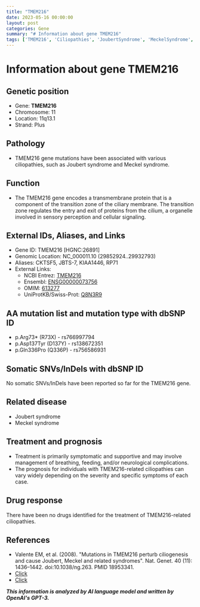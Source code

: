 ```yaml
---
title: "TMEM216"
date: 2023-05-16 00:00:00
layout: post
categories: Gene
summary: "# Information about gene TMEM216"
tags: ['TMEM216', 'Ciliopathies', 'JoubertSyndrome', 'MeckelSyndrome', 'TransmembraneProtein', 'TransitionZone', 'SymptomaticTreatment', 'Prognosis']
---
```


# Information about gene TMEM216

## Genetic position
- Gene: **TMEM216**
- Chromosome: 11
- Location: 11q13.1
- Strand: Plus

## Pathology
- TMEM216 gene mutations have been associated with various ciliopathies, such as Joubert syndrome and Meckel syndrome.

## Function
- The TMEM216 gene encodes a transmembrane protein that is a component of the transition zone of the ciliary membrane. The transition zone regulates the entry and exit of proteins from the cilium, a organelle involved in sensory perception and cellular signaling.

## External IDs, Aliases, and Links
- Gene ID:  TMEM216 [HGNC:26891]
- Genomic Location: NC_000011.10 (29852924..29932793)
- Aliases: CKTSF5, JBTS-7, KIAA1446, RP71
- External Links:
    - NCBI Entrez: [TMEM216](https://www.ncbi.nlm.nih.gov/gene/28952)
    - Ensembl: [ENSG00000073756](https://www.ensembl.org/Homo_sapiens/Gene/Summary?g=ENSG00000073756;r=11:29852924-29932793)
    - OMIM: [613277](https://www.omim.org/entry/613277)
    - UniProtKB/Swiss-Prot: [Q8N3R9](https://www.uniprot.org/uniprot/Q8N3R9)

## AA mutation list and mutation type with dbSNP ID
- p.Arg73* (R73X) - rs766997794
- p.Asp137Tyr (D137Y) - rs138672351
- p.Gln336Pro (Q336P) - rs756586931

## Somatic SNVs/InDels with dbSNP ID
No somatic SNVs/InDels have been reported so far for the TMEM216 gene.

## Related disease
- Joubert syndrome
- Meckel syndrome

## Treatment and prognosis
- Treatment is primarily symptomatic and supportive and may involve management of breathing, feeding, and/or neurological complications.
- The prognosis for individuals with TMEM216-related ciliopathies can vary widely depending on the severity and specific symptoms of each case.

## Drug response
There have been no drugs identified for the treatment of TMEM216-related ciliopathies.

## References
- Valente EM, et al. (2008). "Mutations in TMEM216 perturb ciliogenesis and cause Joubert, Meckel and related syndromes". Nat. Genet. 40 (11): 1436–1442. doi:10.1038/ng.263. PMID 18953341.
- [Click](https://www.omim.org/entry/613277)
- [Click](https://www.ncbi.nlm.nih.gov/books/NBK1366/)

**_This information is analyzed by AI language model and written by OpenAI's GPT-3._**